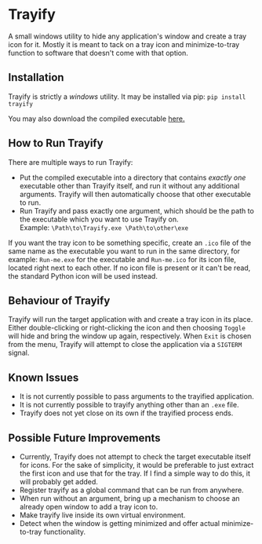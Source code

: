 # Trayify
A small windows utility to hide any application's window and create a tray icon for it. Mostly it is meant to tack on a tray icon and minimize-to-tray function to software that doesn't come with that option.

## Installation
Trayify is strictly a _windows_ utility.  It may be installed via pip: `pip install trayify`

You may also download the compiled executable [here.](https://github.com/Silun/Trayify/releases/latest/download/Trayify.exe )

## How to Run Trayify
There are multiple ways to run Trayify:
- Put the compiled executable into a directory that contains _exactly one_ executable other than Trayify itself, and run it without any additional arguments. Trayify will then automatically choose that other executable to run.
- Run Trayify and pass exactly one argument, which should be the path to the executable which you want to use Trayify on.<br/>Example: `\Path\to\Trayify.exe \Path\to\other\exe`

If you want the tray icon to be something specific, create an `.ico` file of the same name as the executable you want to run in the same directory, for example: `Run-me.exe` for the executable and `Run-me.ico` for its icon file, located right next to each other. If no icon file is present or it can't be read, the standard Python icon will be used instead.

## Behaviour of Trayify
Trayify will run the target application with and create a tray icon in its place. Either double-clicking or right-clicking the icon and then choosing `Toggle` will hide and bring the window up again, respectively. When `Exit` is chosen from the menu, Trayify will attempt to close the application via a `SIGTERM` signal.

## Known Issues
- It is not currently possible to pass arguments to the trayified application.
- It is not currently possible to trayify anything other than an `.exe` file.
- Trayify does not yet close on its own if the trayified process ends.

## Possible Future Improvements
- Currently, Trayify does not attempt to check the target executable itself for icons. For the sake of simplicity, it would be preferable to just extract the first icon and use that for the tray. If I find a simple way to do this, it will probably get added.
- Register trayify as a global command that can be run from anywhere.
- When run without an argument, bring up a mechanism to choose an already open window to add a tray icon to.
- Make trayify live inside its own virtual environment.
- Detect when the window is getting minimized and offer actual minimize-to-tray functionality.

